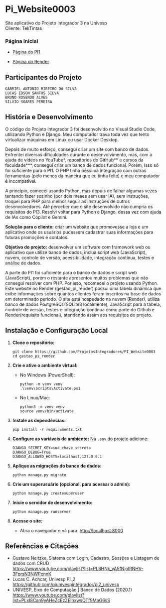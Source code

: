 # Pi_Website0003
Site aplicativo do Projeto Integrador 3 na Univesp  
Cliente: TekTintas

### Página Inicial

* [Página do PI1](https://github.com/ProjetosIntegradores/Pi_Website0001)

* [Página do Render](https://gestao-pi-render.onrender.com/)

## Participantes do Projeto
```
GABRIEL ANTONIO RIBEIRO DA SILVA
LUCAS EDSON SANTOS SILVA
BRUNO ROSENDO ALVES
SILVIO SOARES PEREIRA
```

## História e Desenvolvimento

O código do Projeto Integrador 3 foi desenvolvido no Visual Studio Code, utilizando Python e Django. Meu computador trava toda vez que tento virtualizar máquinas em Linux ou usar Docker Desktop.

Depois de muito esforço, consegui criar um site com banco de dados. Enfrentei diversas dificuldades durante o desenvolvimento, mas, com a ajuda de vídeos no YouTube*, repositórios do GitHub** e cursos da faculdade***, consegui criar um banco de dados funcional. Porém, isso só foi suficiente para o PI1. O PHP tinha péssima integração com outras ferramentas (pelo menos da maneira que eu tinha feito) e meu computador é incompatível.

A princípio, comecei usando Python, mas depois de falhar algumas vezes tentando fazer sozinho (por dois meses sem usar IA), sem instruções, troquei para PHP para melhor seguir as instruções de outros desenvolvedores. Até perceber que o site desenvolvido não cumpria os requisitos do PI3. Resolvi voltar para Python e Django, dessa vez com ajuda de IAs como Copilot e Gemini.

**Solução para o cliente:** criar um website que promovesse a loja e um aplicativo onde os usuários pudessem cadastrar suas informações para futuras promoções e contatos.

**Objetivo do projeto:** desenvolver um software com framework web ou aplicativo que utilize banco de dados, inclua script web (JavaScript), nuvem, controle de versão, acessibilidade, integração contínua, testes e análise de dados.

A parte do PI1 foi suficiente para o banco de dados e script web (JavaScript), porém o restante apresentou muitos problemas que não consegui resolver com PHP. Por isso, recomecei o projeto usando Python. Este website no Render (gestao_pi_render) possui uma tabela dinâmica que exibe informações sobre quantos clientes foram inscritos na base de dados em determinado período. O site está hospedado na nuvem (Render), utiliza banco de dados PostgreSQL(SQLite3 localmente), JavaScript para a tabela, controle de versão, testes e integração contínua como parte do Github e Render(requisito funcional), atendendo assim aos requisitos do projeto. 

## Instalação e Configuração Local

1. **Clone o repositório:**
   ```
   git clone https://github.com/ProjetosIntegradores/PI_Website0003
   cd gestao_pi_render
   ```

2. **Crie e ative o ambiente virtual:**
   - No Windows (PowerShell):
     ```
     python -m venv venv
     .\venv\Scripts\Activate.ps1
     ```
   - No Linux/Mac:
     ```
     python3 -m venv venv
     source venv/bin/activate
     ```

3. **Instale as dependências:**
   ```
   pip install -r requirements.txt
   ```

4. **Configure as variáveis de ambiente:**
Na `.env` do projeto adicione:
     ```
     DJANGO_SECRET_KEY=sua_chave_secreta
     DJANGO_DEBUG=True
     DJANGO_ALLOWED_HOSTS=localhost,127.0.0.1
     ```

5. **Aplique as migrações do banco de dados:**
   ```
   python manage.py migrate
   ```

6. **Crie um superusuário (opcional, para acessar o admin):**
   ```
   python manage.py createsuperuser
   ```

7. **Inicie o servidor de desenvolvimento:**
   ```
   python manage.py runserver
   ```

8. **Acesse o site:**
   - Abra o navegador e vá para: [http://localhost:8000](http://localhost:8000)

## Referências e Citações
* Gustavo Neitzke, Sistema com Login, Cadastro, Sessões e Listagem de dados com CRUD  
  https://www.youtube.com/playlist?list=PLSHNk_yA5fNjoIRNHV-3FprsN3NWPcnnK  
* Lucas C. Achcar, Univesp PI_2  
  https://github.com/piunivespintegrador/pi2_univesp  
* UNIVESP, Eixo de Computação | Banco de Dados (2020.1)  
  https://www.youtube.com/playlist?list=PLxI8Can9yAHeZcEzZElhxwsQTf9MaG6sS
